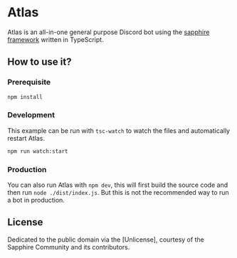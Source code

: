 # Atlas

Atlas is an all-in-one general purpose Discord bot using the [sapphire framework][sapphire] written in TypeScript.

## How to use it?

### Prerequisite

```sh
npm install
```

### Development

This example can be run with `tsc-watch` to watch the files and automatically restart Atlas.

```sh
npm run watch:start
```

### Production

You can also run Atlas with `npm dev`, this will first build the source code and then run `node ./dist/index.js`. But this is not the recommended way to run a bot in production.

## License

Dedicated to the public domain via the [Unlicense], courtesy of the Sapphire Community and its contributors.

[sapphire]: https://github.com/sapphiredev/framework
